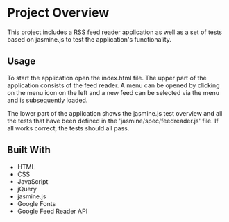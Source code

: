# Project Overview

This project includes a RSS feed reader application as well as a set of tests based on jasmine.js to test the application's functionality.

## Usage

To start the application open the index.html file. The upper part of the application consists of the feed reader. A menu can be opened by clicking on the menu icon on the left and a new feed can be selected via the menu and is subsequently loaded.

The lower part of the application shows the jasmine.js test overview and all the tests that have been defined in the 'jasmine/spec/feedreader.js' file. If all works correct, the tests should all pass.

## Built With

* HTML
* CSS
* JavaScript
* jQuery
* jasmine.js
* Google Fonts
* Google Feed Reader API
